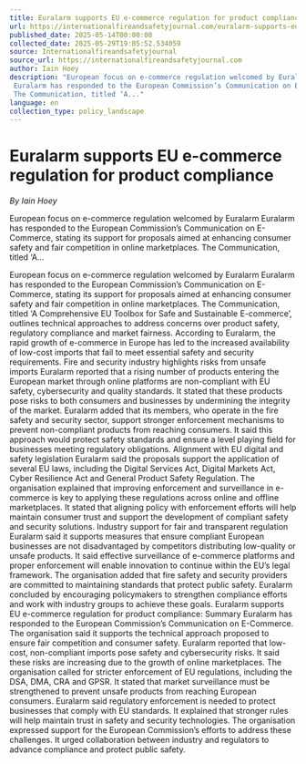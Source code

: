 ```yaml
---
title: Euralarm supports EU e-commerce regulation for product compliance
url: https://internationalfireandsafetyjournal.com/euralarm-supports-eu-e-commerce-regulation-for-product-compliance/
published_date: 2025-05-14T00:00:00
collected_date: 2025-05-29T19:05:52.534059
source: Internationalfireandsafetyjournal
source_url: https://internationalfireandsafetyjournal.com
author: Iain Hoey
description: "European focus on e-commerce regulation welcomed by Euralarm 
 Euralarm has responded to the European Commission’s Communication on E-Commerce, stating its support for proposals aimed at enhancing consumer safety and fair competition in online marketplaces. 
 The Communication, titled ‘A..."
language: en
collection_type: policy_landscape
---
```


# Euralarm supports EU e-commerce regulation for product compliance

*By Iain Hoey*

European focus on e-commerce regulation welcomed by Euralarm 
 Euralarm has responded to the European Commission’s Communication on E-Commerce, stating its support for proposals aimed at enhancing consumer safety and fair competition in online marketplaces. 
 The Communication, titled ‘A...

European focus on e-commerce regulation welcomed by Euralarm 
 Euralarm has responded to the European Commission’s Communication on E-Commerce, stating its support for proposals aimed at enhancing consumer safety and fair competition in online marketplaces. 
 The Communication, titled ‘A Comprehensive EU Toolbox for Safe and Sustainable E-commerce’, outlines technical approaches to address concerns over product safety, regulatory compliance and market fairness. 
 According to Euralarm, the rapid growth of e-commerce in Europe has led to the increased availability of low-cost imports that fail to meet essential safety and security requirements. 
 Fire and security industry highlights risks from unsafe imports 
 Euralarm reported that a rising number of products entering the European market through online platforms are non-compliant with EU safety, cybersecurity and quality standards. 
 It stated that these products pose risks to both consumers and businesses by undermining the integrity of the market. 
 Euralarm added that its members, who operate in the fire safety and security sector, support stronger enforcement mechanisms to prevent non-compliant products from reaching consumers. 
 It said this approach would protect safety standards and ensure a level playing field for businesses meeting regulatory obligations. 
 Alignment with EU digital and safety legislation 
 Euralarm said the proposals support the application of several EU laws, including the Digital Services Act, Digital Markets Act, Cyber Resilience Act and General Product Safety Regulation. 
 The organisation explained that improving enforcement and surveillance in e-commerce is key to applying these regulations across online and offline marketplaces. 
 It stated that aligning policy with enforcement efforts will help maintain consumer trust and support the development of compliant safety and security solutions. 
 Industry support for fair and transparent regulation 
 Euralarm said it supports measures that ensure compliant European businesses are not disadvantaged by competitors distributing low-quality or unsafe products. 
 It said effective surveillance of e-commerce platforms and proper enforcement will enable innovation to continue within the EU’s legal framework. 
 The organisation added that fire safety and security providers are committed to maintaining standards that protect public safety. 
 Euralarm concluded by encouraging policymakers to strengthen compliance efforts and work with industry groups to achieve these goals. 
 Euralarm supports EU e-commerce regulation for product compliance: Summary 
 Euralarm has responded to the European Commission’s Communication on E-Commerce. 
 The organisation said it supports the technical approach proposed to ensure fair competition and consumer safety. 
 Euralarm reported that low-cost, non-compliant imports pose safety and cybersecurity risks. 
 It said these risks are increasing due to the growth of online marketplaces. 
 The organisation called for stricter enforcement of EU regulations, including the DSA, DMA, CRA and GPSR. 
 It stated that market surveillance must be strengthened to prevent unsafe products from reaching European consumers. 
 Euralarm said regulatory enforcement is needed to protect businesses that comply with EU standards. 
 It explained that stronger rules will help maintain trust in safety and security technologies. 
 The organisation expressed support for the European Commission’s efforts to address these challenges. 
 It urged collaboration between industry and regulators to advance compliance and protect public safety.